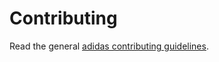 # Contributing

Read the general [adidas contributing guidelines](https://github.com/adidas/adidas-contribution-guidelines/wiki/Contributing).

